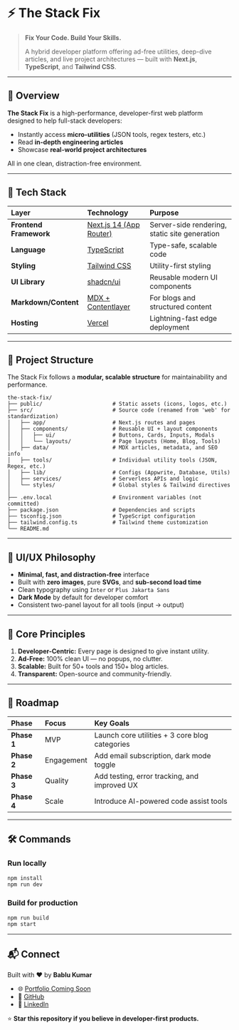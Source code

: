 # ⚡ The Stack Fix

> **Fix Your Code. Build Your Skills.**
>
> A hybrid developer platform offering ad-free utilities, deep-dive articles, and live project architectures — built with **Next.js**, **TypeScript**, and **Tailwind CSS**.

---

## 🧩 Overview

**The Stack Fix** is a high-performance, developer-first web platform designed to help full-stack developers:

- Instantly access **micro-utilities** (JSON tools, regex testers, etc.)
- Read **in-depth engineering articles**
- Showcase **real-world project architectures**

All in one clean, distraction-free environment.

---

## 🚀 Tech Stack

| Layer | Technology | Purpose |
| :---- | :----------- | :-------- |
| **Frontend Framework** | [Next.js 14 (App Router)](https://nextjs.org/) | Server-side rendering, static site generation |
| **Language** | [TypeScript](https://www.typescriptlang.org/) | Type-safe, scalable code |
| **Styling** | [Tailwind CSS](https://tailwindcss.com/) | Utility-first styling |
| **UI Library** | [shadcn/ui](https://ui.shadcn.com/) | Reusable modern UI components |
| **Markdown/Content** | [MDX + Contentlayer](https://contentlayer.dev/) | For blogs and structured content |
| **Hosting** | [Vercel](https://vercel.com/) | Lightning-fast edge deployment |

---

## 🧱 Project Structure

The Stack Fix follows a **modular, scalable structure** for maintainability and performance.

```
the-stack-fix/
├── public/                      # Static assets (icons, logos, etc.)
├── src/                         # Source code (renamed from 'web' for standardization)
│   ├── app/                     # Next.js routes and pages
│   ├── components/              # Reusable UI + layout components
│   │   ├── ui/                  # Buttons, Cards, Inputs, Modals
│   │   └── layouts/             # Page layouts (Home, Blog, Tools)
│   ├── data/                    # MDX articles, metadata, and SEO info
│   ├── tools/                   # Individual utility tools (JSON, Regex, etc.)
│   ├── lib/                     # Configs (Appwrite, Database, Utils)
│   ├── services/                # Serverless APIs and logic
│   └── styles/                  # Global styles & Tailwind directives
│
├── .env.local                   # Environment variables (not committed)
├── package.json                 # Dependencies and scripts
├── tsconfig.json                # TypeScript configuration
├── tailwind.config.ts           # Tailwind theme customization
└── README.md
```

---

## 🎨 UI/UX Philosophy

- **Minimal, fast, and distraction-free** interface
- Built with **zero images**, pure **SVGs**, and **sub-second load time**
- Clean typography using `Inter` or `Plus Jakarta Sans`
- **Dark Mode** by default for developer comfort
- Consistent two-panel layout for all tools (input → output)

---

## 🧠 Core Principles

1. **Developer-Centric:** Every page is designed to give instant utility.
2. **Ad-Free:** 100% clean UI — no popups, no clutter.
3. **Scalable:** Built for 50+ tools and 150+ blog articles.
4. **Transparent:** Open-source and community-friendly.

---

## 🧩 Roadmap

| Phase | Focus | Key Goals |
| :---- | :---- | :---- |
| **Phase 1** | MVP | Launch core utilities + 3 core blog categories |
| **Phase 2** | Engagement | Add email subscription, dark mode toggle |
| **Phase 3** | Quality | Add testing, error tracking, and improved UX |
| **Phase 4** | Scale | Introduce AI-powered code assist tools |

---

## 🛠️ Commands

### Run locally

```bash
npm install
npm run dev
```

### Build for production

```bash
npm run build
npm start
```

---

## 📬 Connect

Built with ❤️ by **Bablu Kumar**

- 🌐 [Portfolio Coming Soon](#)
- 🐙 [GitHub](#)
- 🧠 [LinkedIn](#)

⭐ **Star this repository if you believe in developer-first products.**
